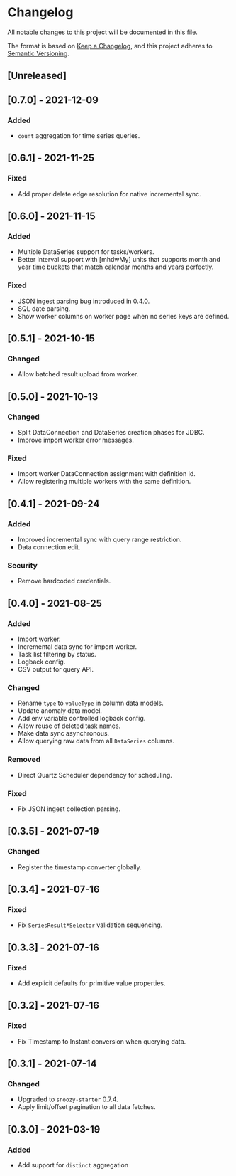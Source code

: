 # Changelog
All notable changes to this project will be documented in this file.

The format is based on [Keep a Changelog](https://keepachangelog.com/en/1.0.0/),
and this project adheres to [Semantic Versioning](https://semver.org/spec/v2.0.0.html).

## [Unreleased]

## [0.7.0] - 2021-12-09
### Added
- `count` aggregation for time series queries.

## [0.6.1] - 2021-11-25
### Fixed
- Add proper delete edge resolution for native incremental sync.

## [0.6.0] - 2021-11-15
### Added
- Multiple DataSeries support for tasks/workers.
- Better interval support with [mhdwMy] units that supports month and year time buckets that match calendar months and years perfectly.

### Fixed
- JSON ingest parsing bug introduced in 0.4.0.
- SQL date parsing.
- Show worker columns on worker page when no series keys are defined.

## [0.5.1] - 2021-10-15
### Changed
- Allow batched result upload from worker.

## [0.5.0] - 2021-10-13
### Changed
- Split DataConnection and DataSeries creation phases for JDBC.
- Improve import worker error messages.

### Fixed
- Import worker DataConnection assignment with definition id.
- Allow registering multiple workers with the same definition.

## [0.4.1] - 2021-09-24
### Added
- Improved incremental sync with query range restriction.
- Data connection edit.

### Security
- Remove hardcoded credentials.

## [0.4.0] - 2021-08-25
### Added
- Import worker.
- Incremental data sync for import worker.
- Task list filtering by status.
- Logback config.
- CSV output for query API.

### Changed
- Rename `type` to `valueType` in column data models.
- Update anomaly data model.
- Add env variable controlled logback config.
- Allow reuse of deleted task names.
- Make data sync asynchronous.
- Allow querying raw data from all `DataSeries` columns.

### Removed
- Direct Quartz Scheduler dependency for scheduling.

### Fixed
- Fix JSON ingest collection parsing.

## [0.3.5] - 2021-07-19
### Changed
- Register the timestamp converter globally.

## [0.3.4] - 2021-07-16
### Fixed
- Fix `SeriesResult*Selector` validation sequencing.

## [0.3.3] - 2021-07-16
### Fixed
- Add explicit defaults for primitive value properties.

## [0.3.2] - 2021-07-16
### Fixed
- Fix Timestamp to Instant conversion when querying data.

## [0.3.1] - 2021-07-14
### Changed
- Upgraded to `snoozy-starter` 0.7.4.
- Apply limit/offset pagination to all data fetches.

## [0.3.0] - 2021-03-19
### Added
 - Add support for `distinct` aggregation
